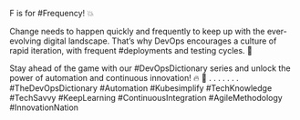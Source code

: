 F is for #Frequency! 💥

Change needs to happen quickly and frequently to keep up with the ever-evolving digital landscape. That’s why DevOps encourages a culture of rapid iteration, with frequent #deployments and testing cycles. 💪

Stay ahead of the game with our #DevOpsDictionary series and unlock the power of automation and continuous innovation! 🔥 🚀
.
.
.
.
.
.
.
#TheDevOpsDictionary #Automation #Kubesimplify #TechKnowledge #TechSavvy #KeepLearning #ContinuousIntegration #AgileMethodology #InnovationNation 